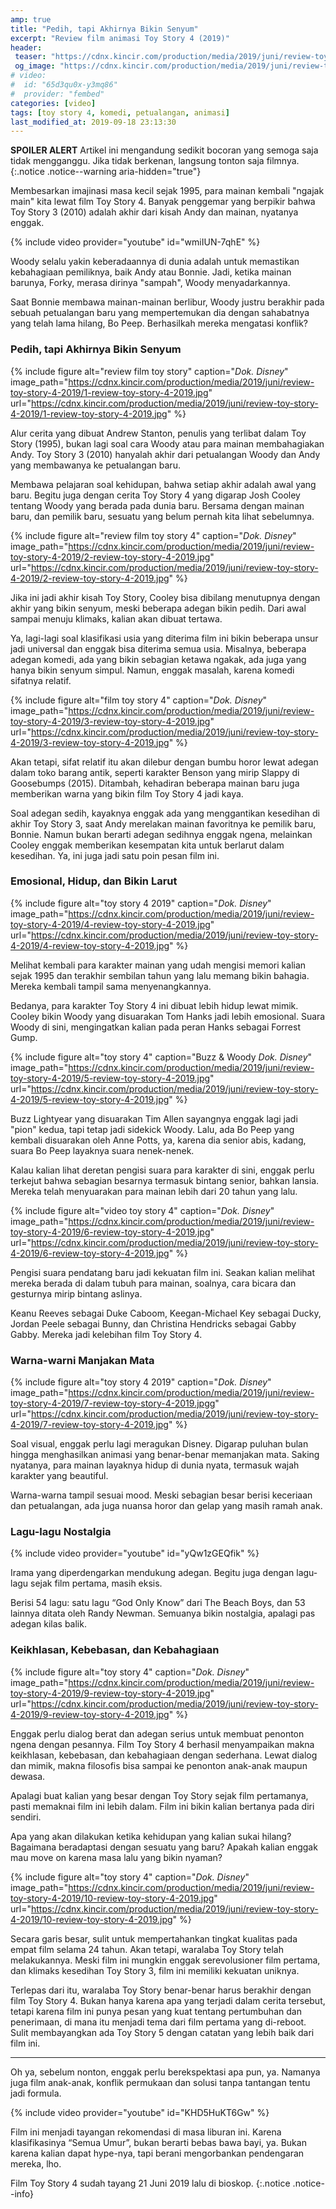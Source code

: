 ```yaml
---
amp: true
title: "Pedih, tapi Akhirnya Bikin Senyum"
excerpt: "Review film animasi Toy Story 4 (2019)"
header:
 teaser: "https://cdnx.kincir.com/production/media/2019/juni/review-toy-story-4-2019/4-review-toy-story-4-2019.jpg?w=480&strip=all&q=70"
 og_image: "https://cdnx.kincir.com/production/media/2019/juni/review-toy-story-4-2019/4-review-toy-story-4-2019.jpg"
# video:
#  id: "65d3qu0x-y3mq86"
#  provider: "fembed"
categories: [video]
tags: [toy story 4, komedi, petualangan, animasi]
last_modified_at: 2019-09-18 23:13:30
---
```

**SPOILER ALERT** Artikel ini mengandung sedikit bocoran yang semoga saja tidak mengganggu. Jika tidak berkenan, langsung tonton saja filmnya.
{:.notice .notice--warning aria-hidden="true"}

Membesarkan imajinasi masa kecil sejak 1995, para mainan kembali "ngajak main" kita lewat film Toy Story 4. Banyak penggemar yang berpikir bahwa Toy Story 3 (2010) adalah akhir dari kisah Andy dan mainan, nyatanya enggak.

{% include video provider="youtube" id="wmiIUN-7qhE" %}

Woody selalu yakin keberadaannya di dunia adalah untuk memastikan kebahagiaan pemiliknya, baik Andy atau Bonnie. Jadi, ketika mainan barunya, Forky, merasa dirinya "sampah", Woody menyadarkannya.

Saat Bonnie membawa mainan-mainan berlibur, Woody justru berakhir pada sebuah petualangan baru yang mempertemukan dia dengan sahabatnya yang telah lama hilang, Bo Peep. Berhasilkah mereka mengatasi konflik?

### Pedih, tapi Akhirnya Bikin Senyum

{% include figure alt="review film toy story" caption="_Dok. Disney_" image_path="https://cdnx.kincir.com/production/media/2019/juni/review-toy-story-4-2019/1-review-toy-story-4-2019.jpg" url="https://cdnx.kincir.com/production/media/2019/juni/review-toy-story-4-2019/1-review-toy-story-4-2019.jpg" %}

Alur cerita yang dibuat Andrew Stanton, penulis yang terlibat dalam Toy Story (1995), bukan lagi soal cara Woody atau para mainan membahagiakan Andy. Toy Story 3 (2010) hanyalah akhir dari petualangan Woody dan Andy yang membawanya ke petualangan baru.

Membawa pelajaran soal kehidupan, bahwa setiap akhir adalah awal yang baru. Begitu juga dengan cerita Toy Story 4 yang digarap Josh Cooley tentang Woody yang berada pada dunia baru. Bersama dengan mainan baru, dan pemilik baru, sesuatu yang belum pernah kita lihat sebelumnya.

{% include figure alt="review film toy story 4" caption="_Dok. Disney_" image_path="https://cdnx.kincir.com/production/media/2019/juni/review-toy-story-4-2019/2-review-toy-story-4-2019.jpg" url="https://cdnx.kincir.com/production/media/2019/juni/review-toy-story-4-2019/2-review-toy-story-4-2019.jpg" %}

Jika ini jadi akhir kisah Toy Story, Cooley bisa dibilang menutupnya dengan akhir yang bikin senyum, meski beberapa adegan bikin pedih. Dari awal sampai menuju klimaks, kalian akan dibuat tertawa.

Ya, lagi-lagi soal klasifikasi usia yang diterima film ini bikin beberapa unsur jadi universal dan enggak bisa diterima semua usia. Misalnya, beberapa adegan komedi, ada yang bikin sebagian ketawa ngakak, ada juga yang hanya bikin senyum simpul. Namun, enggak masalah, karena komedi sifatnya relatif.

{% include figure alt="film toy story 4" caption="_Dok. Disney_" image_path="https://cdnx.kincir.com/production/media/2019/juni/review-toy-story-4-2019/3-review-toy-story-4-2019.jpg" url="https://cdnx.kincir.com/production/media/2019/juni/review-toy-story-4-2019/3-review-toy-story-4-2019.jpg" %}

Akan tetapi, sifat relatif itu akan dilebur dengan bumbu horor lewat adegan dalam toko barang antik, seperti karakter Benson yang mirip Slappy di Goosebumps (2015).  Ditambah, kehadiran beberapa mainan baru juga memberikan warna yang bikin film Toy Story 4 jadi kaya.

Soal adegan sedih, kayaknya enggak ada yang menggantikan kesedihan di akhir Toy Story 3, saat Andy merelakan mainan favoritnya ke pemilik baru, Bonnie. Namun bukan berarti adegan sedihnya enggak ngena, melainkan Cooley enggak memberikan kesempatan kita untuk berlarut dalam kesedihan. Ya, ini juga jadi satu poin pesan film ini.

### Emosional, Hidup, dan Bikin Larut

{% include figure alt="toy story 4 2019" caption="_Dok. Disney_" image_path="https://cdnx.kincir.com/production/media/2019/juni/review-toy-story-4-2019/4-review-toy-story-4-2019.jpg" url="https://cdnx.kincir.com/production/media/2019/juni/review-toy-story-4-2019/4-review-toy-story-4-2019.jpg" %}

Melihat kembali para karakter mainan yang udah mengisi memori kalian sejak 1995 dan terakhir sembilan tahun yang lalu memang bikin bahagia. Mereka kembali tampil sama menyenangkannya.

Bedanya, para karakter Toy Story 4 ini dibuat lebih hidup lewat mimik. Cooley bikin Woody yang disuarakan Tom Hanks jadi lebih emosional. Suara Woody di sini, mengingatkan kalian pada peran Hanks sebagai Forrest Gump.

{% include figure alt="toy story 4" caption="Buzz & Woody _Dok. Disney_" image_path="https://cdnx.kincir.com/production/media/2019/juni/review-toy-story-4-2019/5-review-toy-story-4-2019.jpg" url="https://cdnx.kincir.com/production/media/2019/juni/review-toy-story-4-2019/5-review-toy-story-4-2019.jpg" %}

Buzz Lightyear yang disuarakan Tim Allen sayangnya enggak lagi jadi "pion" kedua, tapi tetap jadi sidekick Woody. Lalu, ada Bo Peep yang kembali disuarakan oleh Anne Potts, ya, karena dia senior abis, kadang, suara Bo Peep layaknya suara nenek-nenek.

Kalau kalian lihat deretan pengisi suara para karakter di sini, enggak perlu terkejut bahwa sebagian besarnya termasuk bintang senior, bahkan lansia. Mereka telah menyuarakan para mainan lebih dari 20 tahun yang lalu.

{% include figure alt="video toy story 4" caption="_Dok. Disney_" image_path="https://cdnx.kincir.com/production/media/2019/juni/review-toy-story-4-2019/6-review-toy-story-4-2019.jpg" url="https://cdnx.kincir.com/production/media/2019/juni/review-toy-story-4-2019/6-review-toy-story-4-2019.jpg" %}

Pengisi suara pendatang baru jadi kekuatan film ini. Seakan kalian melihat mereka berada di dalam tubuh para mainan, soalnya, cara bicara dan gesturnya mirip bintang aslinya.

Keanu Reeves sebagai Duke Caboom, Keegan-Michael Key sebagai Ducky, Jordan Peele sebagai Bunny, dan Christina Hendricks sebagai Gabby Gabby. Mereka jadi kelebihan film Toy Story 4.

### Warna-warni Manjakan Mata

{% include figure alt="toy story 4 2019" caption="_Dok. Disney_" image_path="https://cdnx.kincir.com/production/media/2019/juni/review-toy-story-4-2019/7-review-toy-story-4-2019.jpgg" url="https://cdnx.kincir.com/production/media/2019/juni/review-toy-story-4-2019/7-review-toy-story-4-2019.jpg" %}

Soal visual, enggak perlu lagi meragukan Disney. Digarap puluhan bulan hingga menghasilkan animasi yang benar-benar memanjakan mata. Saking nyatanya, para mainan layaknya hidup di dunia nyata, termasuk wajah karakter yang beautiful.

Warna-warna tampil sesuai mood. Meski sebagian besar berisi keceriaan dan petualangan, ada juga nuansa horor dan gelap yang masih ramah anak.

### Lagu-lagu Nostalgia

{% include video provider="youtube" id="yQw1zGEQfik" %}

Irama yang diperdengarkan mendukung adegan. Begitu juga dengan lagu-lagu sejak film pertama, masih eksis.

Berisi 54 lagu: satu lagu “God Only Know” dari The Beach Boys, dan 53 lainnya ditata oleh Randy Newman. Semuanya bikin nostalgia, apalagi pas adegan kilas balik.

### Keikhlasan, Kebebasan, dan Kebahagiaan

{% include figure alt="toy story 4" caption="_Dok. Disney_" image_path="https://cdnx.kincir.com/production/media/2019/juni/review-toy-story-4-2019/9-review-toy-story-4-2019.jpg" url="https://cdnx.kincir.com/production/media/2019/juni/review-toy-story-4-2019/9-review-toy-story-4-2019.jpg" %}

Enggak perlu dialog berat dan adegan serius untuk membuat penonton ngena dengan pesannya. Film Toy Story 4 berhasil menyampaikan makna keikhlasan, kebebasan, dan kebahagiaan dengan sederhana. Lewat dialog dan mimik, makna filosofis bisa sampai ke penonton anak-anak maupun dewasa.

Apalagi buat kalian yang besar dengan Toy Story sejak film pertamanya, pasti memaknai film ini lebih dalam. Film ini bikin kalian bertanya pada diri sendiri.

Apa yang akan dilakukan ketika kehidupan yang kalian sukai hilang? Bagaimana beradaptasi dengan sesuatu yang baru? Apakah kalian enggak mau move on karena masa lalu yang bikin nyaman?

{% include figure alt="toy story 4" caption="_Dok. Disney_" image_path="https://cdnx.kincir.com/production/media/2019/juni/review-toy-story-4-2019/10-review-toy-story-4-2019.jpg" url="https://cdnx.kincir.com/production/media/2019/juni/review-toy-story-4-2019/10-review-toy-story-4-2019.jpg" %}

Secara garis besar, sulit untuk mempertahankan tingkat kualitas pada empat film selama 24 tahun. Akan tetapi, waralaba Toy Story telah melakukannya. Meski film ini mungkin enggak serevolusioner film pertama, dan klimaks kesedihan Toy Story 3, film ini memiliki kekuatan uniknya.

Terlepas dari itu, waralaba Toy Story benar-benar harus berakhir dengan film Toy Story 4. Bukan hanya karena apa yang terjadi dalam cerita tersebut, tetapi karena film ini punya pesan yang kuat tentang pertumbuhan dan penerimaan, di mana itu menjadi tema dari film pertama yang di-reboot. Sulit membayangkan ada Toy Story 5 dengan catatan yang lebih baik dari film ini.

***

Oh ya, sebelum nonton, enggak perlu berekspektasi apa pun, ya. Namanya juga film anak-anak, konflik permukaan dan solusi tanpa tantangan tentu jadi formula.

{% include video provider="youtube" id="KHD5HuKT6Gw" %}

Film ini menjadi tayangan rekomendasi di masa liburan ini. Karena klasifikasinya “Semua Umur”, bukan berarti bebas bawa bayi, ya. Bukan karena kalian dapat hype-nya, tapi berani mengorbankan pendengaran mereka, lho.

Film Toy Story 4 sudah tayang 21 Juni 2019 lalu di bioskop.
{:.notice .notice--info}
